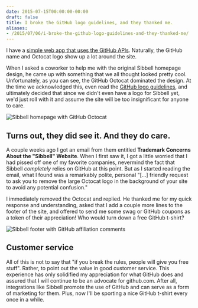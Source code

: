 ```yaml
---
date: 2015-07-15T00:00:00-00:00
draft: false
title: I broke the GitHub logo guidelines, and they thanked me.
aliases:
- /2015/07/06/i-broke-the-github-logo-guidelines-and-they-thanked-me/
---
```


I have a [simple web app that uses the GitHub APIs](https://sibbell.com/). Naturally, the GitHub name and Octocat logo show up a lot around the site.

When I asked a coworker to help me with the original Sibbell homepage design, he came up with something that we all thought looked pretty cool. Unfortunately, as you can see, the GitHub Octocat dominated the design. At the time we acknowledged this, even read the [GitHub logo guidelines](https://github.com/logos), and ultimately decided that since we didn't even have a logo for Sibbell yet, we'd just roll with it and assume the site will be too insignificant for anyone to care.

![Sibbell homepage with GitHub Octocat](/img/blog/sibbell.jpg)

## Turns out, they did see it. And they do care.

A couple weeks ago I got an email from them entitled **Trademark Concerns About the "Sibbell" Website**. When I first saw it, I got a little worried that I had pissed off one of my favorite companies, nevermind the fact that Sibbell *completely* relies on GitHub at this point. But as I started reading the email, what I found was a remarkably polite, personal "[...] friendly request to ask you to remove the large Octocat logo in the background of your site to avoid any potential confusion."

I immediately removed the Octocat and replied. He thanked me for my quick response and understanding, asked that I add a couple more lines to the footer of the site, and offered to send me some swag or GitHub coupons as a token of their appreciation! Who would turn down a free GitHub t-shirt?

![Sibbell footer with GitHub affiliation comments](/img/blog/Screen-Shot-2015-07-05-at-5-22-00-PM.png)

## Customer service
All of this is not to say that "if you break the rules, people will give you free stuff". Rather, to point out the value in good customer service. This experience has only solidified my appreciation for what GitHub does and assured that I will continue to be an advocate for github.com. After all, integrations like Sibbell promote the use of GitHub and can serve as a form of marketing for them. Plus, now I'll be sporting a nice GitHub t-shirt every once in a while.
